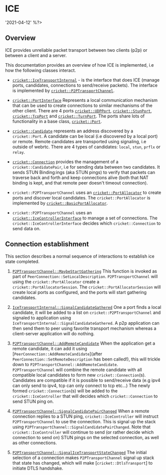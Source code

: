 # ICE

<?% config.freshness.owner = 'jonaso' %?> <?% config.freshness.reviewed =
'2021-04-12' %?>

## Overview

ICE provides unreliable packet transport between two clients (p2p) or between a
client and a server.

This documentation provides an overview of how ICE is implemented, i.e how the
following classes interact.

*   [`cricket::IceTransportInternal`](https://source.chromium.org/chromium/chromium/src/+/master:third_party/webrtc/p2p/base/ice_transport_internal.h;l=225;drc=8cb97062880b0e0a78f9d578370a01aced81a13f) -
    is the interface that does ICE (manage ports, candidates, connections to
    send/receive packets). The interface is implemented by
    [`cricket::P2PTransportChannel`](https://source.chromium.org/chromium/chromium/src/+/master:third_party/webrtc/p2p/base/p2p_transport_channel.h;l=103;drc=0ccfbd2de7bc3b237a0f8c30f48666c97b9e5523).

*   [`cricket::PortInterface`](https://source.chromium.org/chromium/chromium/src/+/master:third_party/webrtc/p2p/base/port_interface.h;l=47;drc=c3a486c41e682cce943f2b20fe987c9421d4b631)
    Represents a local communication mechanism that can be used to create
    connections to similar mechanisms of the other client. There are 4 ports
    [`cricket::UDPPort`](https://source.chromium.org/chromium/chromium/src/+/master:third_party/webrtc/p2p/base/stun_port.h;l=33;drc=a4d873786f10eedd72de25ad0d94ad7c53c1f68a),
    [`cricket::StunPort`](https://source.chromium.org/chromium/chromium/src/+/master:third_party/webrtc/p2p/base/stun_port.h;l=265;drc=a4d873786f10eedd72de25ad0d94ad7c53c1f68a),
    [`cricket::TcpPort`](https://source.chromium.org/chromium/chromium/src/+/master:third_party/webrtc/p2p/base/tcp_port.h;l=33;drc=7a284e1614a38286477ed2334ecbdde78e87b79c)
    and
    [`cricket::TurnPort`](https://source.chromium.org/chromium/chromium/src/+/master:third_party/webrtc/p2p/base/turn_port.h;l=44;drc=ffb7603b6025fbd6e79f360d293ab49092bded54).
    The ports share lots of functionality in a base class,
    [`cricket::Port`](https://source.chromium.org/chromium/chromium/src/+/master:third_party/webrtc/p2p/base/port.h;l=187;drc=3ba7beba29c4e542c4a9bffcc5a47d5e911865be).

*   [`cricket::Candidate`](https://source.chromium.org/chromium/chromium/src/+/master:third_party/webrtc/api/candidate.h;l=30;drc=10542f21c8e4e2d60b136fab45338f2b1e132dde)
    represents an address discovered by a `cricket::Port`. A candidate can be
    local (i.e discovered by a local port) or remote. Remote candidates are
    transported using signaling, i.e outside of webrtc. There are 4 types of
    candidates: `local`, `stun`, `prflx` or `relay`.

*   [`cricket::Connection`](https://source.chromium.org/chromium/chromium/src/+/master:third_party/webrtc/p2p/base/connection.h)
    provides the management of a `cricket::CandidatePair`, i.e for sending data
    between two candidates. It sends STUN Binding:ings (aka STUN pings) to
    verify that packets can traverse back and forth and keep connections alive
    (both that NAT binding is kept, and that remote peer doesn't timeout
    connection).

*   `cricket::P2PTransportChannel` uses an
    [`cricket::PortAllocator`](https://source.chromium.org/chromium/chromium/src/+/master:third_party/webrtc/p2p/base/port_allocator.h;l=335;drc=9438fb3fff97c803d1ead34c0e4f223db168526f)
    to create ports and discover local candidates. The `cricket::PortAllocator`
    is implemented by
    [`cricket::BasicPortAllocator`](https://source.chromium.org/chromium/chromium/src/+/master:third_party/webrtc/p2p/client/basic_port_allocator.h;l=29;drc=e27f3dea8293884701283a54f90f8a429ea99505).

*   `cricket::P2PTransportChannel` uses an
    [`cricket::IceControllerInterface`](https://source.chromium.org/chromium/chromium/src/+/master:third_party/webrtc/p2p/base/ice_controller_interface.h;l=73;drc=9438fb3fff97c803d1ead34c0e4f223db168526f)
    to manage a set of connections. The `cricket::IceControllerInterface`
    decides which `cricket::Connection` to send data on.

## Connection establishment

This section describes a normal sequence of interactions to establish ice state
completed.

1.  [`P2PTransportChannel::MaybeStartGathering`](https://source.chromium.org/chromium/chromium/src/+/master:third_party/webrtc/p2p/base/p2p_transport_channel.cc;l=864;drc=0ccfbd2de7bc3b237a0f8c30f48666c97b9e5523)
    This function is invoked as part of `PeerConnection::SetLocalDescription`.
    `P2PTransportChannel` will using the `cricket::PortAllocator` create a
    `cricket::PortAllocatorSession`. The `cricket::PortAllocatorSession` will
    create local ports as configured, and the ports will start gathering
    candidates.

2.  [`IceTransportInternal::SignalCandidateGathered`](https://source.chromium.org/chromium/chromium/src/+/master:third_party/webrtc/p2p/base/ice_transport_internal.h;l=293;drc=8cb97062880b0e0a78f9d578370a01aced81a13f)
    One a port finds a local candidate, it will be added to a list on
    `cricket::P2PTransportChannel` and signaled to application using
    `IceTransportInternal::SignalCandidateGathered`. A p2p application can then
    send them to peer using favorite transport mechanism whereas a client-server
    application will do nothing.

3.  [`P2PTransportChannel::AddRemoteCandidate`](https://source.chromium.org/chromium/chromium/src/+/master:third_party/webrtc/p2p/base/p2p_transport_channel.cc;l=1233;drc=0ccfbd2de7bc3b237a0f8c30f48666c97b9e5523)
    When the application get a remote candidate, it can add it using
    [`PeerConnection::AddRemoteCandidate`](after `PeerConnection::SetRemoteDescription` has been called!),
    this will trickle down to `P2PTransportChannel::AddRemoteCandidate`.
    `P2PTransportChannel` will combine the remote candidate with all compatible
    local candidates to form new `cricket::Connection`(s). Candidates are
    compatible if it is possible to send/receive data (e.g ipv4 can only send to
    ipv4, tcp can only connect to tcp etc...) The newly formed
    `cricket::Connection`(s) will be added to the `cricket::IceController` that
    will decides which `cricket::Connection` to send STUN ping on.

4.  [`P2PTransportChannel::SignalCandidatePairChanged`](https://source.chromium.org/chromium/chromium/src/+/master:third_party/webrtc/p2p/base/ice_transport_internal.h;l=310;drc=8cb97062880b0e0a78f9d578370a01aced81a13f)
    When a remote connection replies to a STUN ping, `cricket::IceController`
    will instruct `P2PTransportChannel` to use the connection. This is signal up
    the stack using `P2PTransportChannel::SignalCandidatePairChanged`. Note that
    `cricket::IceController` will continue to send (or rather decide which
    connection to send on) STUN pings on the selected connection, as well as
    other connections.

5.  [`P2PTransportChannel::SignalIceTransportStateChanged`](https://source.chromium.org/chromium/chromium/src/+/master:third_party/webrtc/p2p/base/ice_transport_internal.h;l=323;drc=8cb97062880b0e0a78f9d578370a01aced81a13f)
    The initial selection of a connection makes `P2PTransportChannel` signal up
    stack that state has changed, which will make [`cricket::DtlsTransport`] to
    initiate DTLS handshake.
